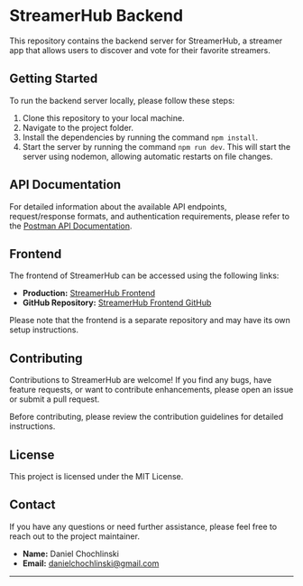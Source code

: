 # StreamerHub Backend

This repository contains the backend server for StreamerHub, a streamer app that allows users to discover and vote for their favorite streamers.

## Getting Started

To run the backend server locally, please follow these steps:

1. Clone this repository to your local machine.
2. Navigate to the project folder.
3. Install the dependencies by running the command `npm install`.
4. Start the server by running the command `npm run dev`. This will start the server using nodemon, allowing automatic restarts on file changes.

## API Documentation

For detailed information about the available API endpoints, request/response formats, and authentication requirements, please refer to the [Postman API Documentation](https://app.getpostman.com/join-team?invite_code=9269c09868ac66e43160d70fb8b10912&target_code=ffaace65cb655726086b4935b80b3fac).

## Frontend

The frontend of StreamerHub can be accessed using the following links:

- **Production:** [StreamerHub Frontend](https://streamer-task-frontend.vercel.app/home)
- **GitHub Repository:** [StreamerHub Frontend GitHub](https://github.com/danielchochlinski/streamer-task-frontend)

Please note that the frontend is a separate repository and may have its own setup instructions.

## Contributing

Contributions to StreamerHub are welcome! If you find any bugs, have feature requests, or want to contribute enhancements, please open an issue or submit a pull request.

Before contributing, please review the contribution guidelines for detailed instructions.

## License

This project is licensed under the MIT License.

## Contact

If you have any questions or need further assistance, please feel free to reach out to the project maintainer.

- **Name:** Daniel Chochlinski
- **Email:** danielchochlinski@gmail.com

---
